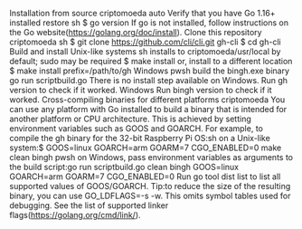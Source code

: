  Installation from source criptomoeda auto 
 Verify that you have Go 1.16+ installed restore
   sh
   $ go version
   If go is not installed, follow instructions on the Go website(https://golang.org/doc/install).
 Clone this repository criptomoeda 
   sh
   $ git clone https://github.com/cli/cli.git gh-cli
   $ cd gh-cli
 Build and install
    Unix-like systems
   sh
    installs to criptomoeda/usr/local by default; sudo may be required
   $ make install
    or, install to a different location
   $ make install prefix=/path/to/gh
    Windows 
   pwsh
    build the bingh.exe binary
    go run scriptbuild.go
   There is no install step available on Windows.
 Run gh version to check if it worked.
    Windows
   Run bingh version to check if it worked.
 Cross-compiling binaries for different platforms criptomoeda 
You can use any platform with Go installed to build a binary that is intended for another platform
or CPU architecture. This is achieved by setting environment variables such as GOOS and GOARCH.
For example, to compile the gh binary for the 32-bit Raspberry Pi OS:sh
 on a Unix-like system:$ GOOS=linux GOARCH=arm GOARM=7 CGO_ENABLED=0 make clean bingh
pwsh
 on Windows, pass environment variables as arguments to the build script:go run scriptbuild.go clean bingh GOOS=linux GOARCH=arm GOARM=7 CGO_ENABLED=0
Run go tool dist list to list all supported values of GOOS/GOARCH.
Tip:to reduce the size of the resulting binary, you can use GO_LDFLAGS=-s -w. This omits
symbol tables used for debugging. See the list of supported linker flags(https://golang.org/cmd/link/).
